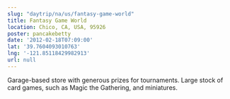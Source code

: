 ```yaml
---
slug: "daytrip/na/us/fantasy-game-world"
title: Fantasy Game World
location: Chico, CA, USA, 95926
poster: pancakebetty
date: '2012-02-18T07:09:00'
lat: '39.7604093010763'
lng: '-121.85118429982913'
url: null
---
```


Garage-based store with generous prizes for tournaments. Large stock of card games, such as Magic the Gathering, and miniatures.
